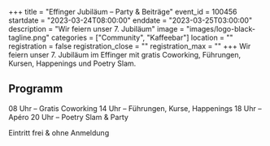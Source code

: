 +++
title = "Effinger Jubiläum – Party & Beiträge"
event_id = 100456
startdate = "2023-03-24T08:00:00"
enddate = "2023-03-25T03:00:00"
description = "Wir feiern unser 7. Jubiläum"
image = "images/logo-black-tagline.png"
categories = ["Community", "Kaffeebar"]
location = ""
registration = false
registration_close = ""
registration_max = ""
+++
Wir feiern unser 7. Jubiläum im Effinger mit gratis Coworking, Führungen, Kursen, Happenings und Poetry Slam.

## Programm

08 Uhr – Gratis Coworking
14 Uhr – Führungen, Kurse, Happenings
18 Uhr – Apéro
20 Uhr – Poetry Slam & Party

E﻿intritt frei & ohne Anmeldung